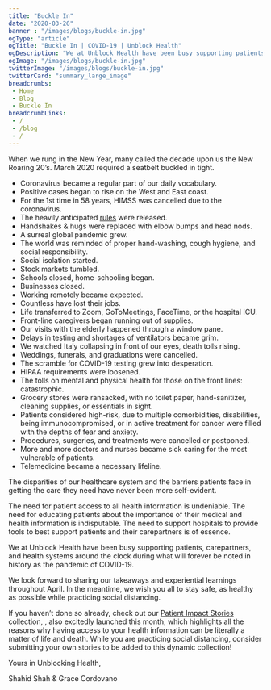 ```yaml
--- 
title: "Buckle In"
date: "2020-03-26"
banner : "/images/blogs/buckle-in.jpg"
ogType: "article"
ogTitle: "Buckle In | COVID-19 | Unblock Health"
ogDescription: "We at Unblock Health have been busy supporting patients, carepartners, and health systems around the clock during what will forever be noted in history as the pandemic of COVID-19."
ogImage: "/images/blogs/buckle-in.jpg"
twitterImage: "/images/blogs/buckle-in.jpg"
twitterCard: "summary_large_image"
breadcrumbs:
 - Home
 - Blog
 - Buckle In
breadcrumbLinks:
 - / 
 - /blog
 - / 
---
```


When we rung in the New Year, many called the decade upon us the New Roaring 20’s. March 2020 required a seatbelt buckled in tight.

- Coronavirus became a regular part of our daily vocabulary.
- Positive cases began to rise on the West and East coast.
- For the 1st time in 58 years, HIMSS was cancelled due to the coronavirus.
- The heavily anticipated <a href="https://www.healthit.gov/curesrule/" target="_blank">rules</a> were released.
- Handshakes & hugs were replaced with elbow bumps and head nods.
- A surreal global pandemic grew.
- The world was reminded of proper hand-washing, cough hygiene, and social responsibility.
- Social isolation started.
- Stock markets tumbled.
- Schools closed, home-schooling began.
- Businesses closed.
- Working remotely became expected.
- Countless have lost their jobs.
- Life transferred to Zoom, GoToMeetings, FaceTime, or the hospital ICU.
- Front-line caregivers began running out of supplies.
- Our visits with the elderly happened through a window pane.
- Delays in testing and shortages of ventilators became grim.
- We watched Italy collapsing in front of our eyes, death tolls rising.
- Weddings, funerals, and graduations were cancelled.
- The scramble for COVID-19 testing grew into desperation.
- HIPAA requirements were loosened.
- The tolls on mental and physical health for those on the front lines: catastrophic.
- Grocery stores were ransacked, with no toilet paper, hand-sanitizer, cleaning supplies, or essentials in sight.
- Patients considered high-risk, due to multiple comorbidities, disabilities, being immunocompromised, or in active treatment for cancer were filled with the depths of fear and anxiety.
- Procedures, surgeries, and treatments were cancelled or postponed.
- More and more doctors and nurses became sick caring for the most vulnerable of patients.
- Telemedicine became a necessary lifeline.

The disparities of our healthcare system and the barriers patients face in getting the care they need have never been more self-evident.

The need for patient access to all health information is undeniable.  The need for educating patients about the importance of their medical and health information is indisputable. The need to support hospitals to provide tools to best support patients and their carepartners is of essence.

We at Unblock Health have been busy supporting patients, carepartners, and health systems around the clock during what will forever be noted in history as the pandemic of COVID-19. 

We look forward to sharing our takeaways and experiential learnings throughout April. In the meantime, we wish you all to stay safe, as healthy as possible while practicing social distancing.

If you haven’t done so already, check out our [Patient Impact Stories](https://www.unblock.health/patient-impact-stories/) collection, , also excitedly launched this month, which highlights all the reasons why having access to your health information can be literally a matter of life and death. While you are practicing social distancing, consider submitting your own stories to be added to this dynamic collection!




Yours in Unblocking Health,

Shahid Shah & Grace Cordovano